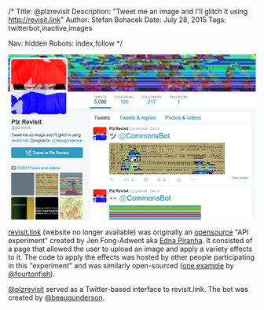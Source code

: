 /*
Title: @plzrevisit
Description: "Tweet me an image and I'll glitch it using http://revisit.link"
Author: Stefan Bohacek
Date: July 28, 2015
Tags: twitterbot,inactive,images

Nav: hidden
Robots: index,follow
*/

[![](/content/bots/twitterbots/images/plzrevisit.png)](https://twitter.com/plzrevisit)

[revisit.link](http://revisit.link/) (website no longer available) was originally an [opensource](https://github.com/revisitors/revisit.link) "API experiment" created by Jen Fong-Adwent aka [Edna Piranha](https://twitter.com/ednapiranha). It consisted of a page that allowed the user to upload an image and apply a variety effects to it. The code to apply the effects was hosted by other people participating in this "experiment" and was similarly open-sourced ([one example](https://github.com/fourtonfish/transposer1000) by [@fourtonfish](https://twitter.com/ednapiranha)).

[@plzrevisit](https://twitter.com/plzrevisit) served as a Twitter-based interface to revisit.link. The bot was created by [@beaugunderson](https://twitter.com/beaugunderson).